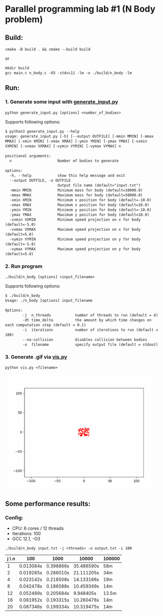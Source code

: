 # Parallel programming lab #1 (N Body problem)

## Build:
```
cmake -B build . && cmake --build build
```
or
```
mkdir build
gcc main.c n_body.c -O3 -std=c11 -lm -o ./build/n_body -lm
```

## Run:

### 1. Generate some input with [generate_input.py](generate_input.py)
```
python generate_input.py [options] <number_of_bodies>
```
Supports following options:
```
$ python3 generate_input.py --help
usage: generate_input.py [-h] [--output OUTFILE] [-mmin MMIN] [-mmax MMAX] [-xmin XMIN] [-xmax XMAX] [-ymin YMIN] [-ymax YMAX] [-vxmin VXMIN] [-vxmax VXMAX] [-vymin VYMIN] [-vymax VYMAX] n

positional arguments:
  n                     Number of bodies to generate

options:
  -h, --help            show this help message and exit
  --output OUTFILE, -o OUTFILE
                        Output file name (default="input.txt")
  -mmin MMIN            Minimum mass for body (default=10000.0)
  -mmax MMAX            Maximum mass for body (default=50000.0)
  -xmin XMIN            Minimum x position for body (default=-10.0)
  -xmax XMAX            Maximum x position for body (default=10.0)
  -ymin YMIN            Minimum y position for body (default=-10.0)
  -ymax YMAX            Maximum y position for body (default=10.0)
  -vxmin VXMIN          Minimum speed projection on x for body (default=-5.0)
  -vxmax VXMAX          Maximum speed projection on x for body (default=5.0)
  -vymin VYMIN          Minimum speed projection on y for body (default=-5.0)
  -vymax VYMAX          Maximum speed projection on y for body (default=5.0)
```

### 2. Run program

```
./build/n_body [options] <input_filename>
```
Supports following options:
```
$ ./build/n_body
Usage: ./n_body [options] input_filename

Options:
        -j  n_threads           number of threads to run (default = 4)
        -dt time_delta          the amount by which time changes on each computation step (default = 0.1)
        -i  iterations          number of iterations to run (default = 100)
        --no-collision          disables collision between bodies
        -o  filename            specify output file (default = stdout)
```

### 3. Generate .gif via [vis.py](vis.py)
```
python vis.py <filename>
```
![](resources/vis.gif)


## Some performance results:
### Config:
- CPU: 6 cores / 12 threads
- Iterations: 100
- GCC 12.1, -O3
```
./build/n_body input.txt -j <threads> -o output.txt -i 100
```

| j \ n | 100       | 1000      | 10000      | 100000 |
|-------|-----------|-----------|------------|--------|
| 1     | 0.013084s | 0.398866s | 35.486590s | 58m    |
| 2     | 0.019285s | 0.286010s | 21.111205s | 34m    |
| 4     | 0.023142s | 0.218508s | 14.133166s | 19m    |
| 8     | 0.042478s | 0.186588s | 10.459349s | 14m    |
| 12    | 0.052489s | 0.205684s | 9.948405s  | 13.5m  |
| 16    | 0.061952s | 0.193315s | 10.260476s | 14m    |
| 20    | 0.087346s | 0.199334s | 10.319475s | 14m    |